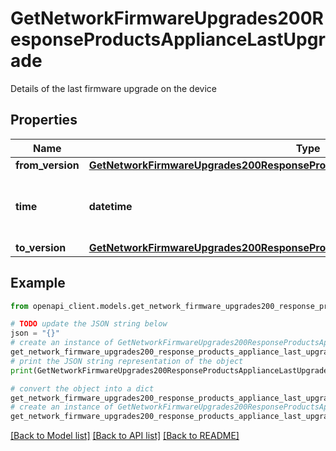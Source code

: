 # GetNetworkFirmwareUpgrades200ResponseProductsApplianceLastUpgrade

Details of the last firmware upgrade on the device

## Properties

Name | Type | Description | Notes
------------ | ------------- | ------------- | -------------
**from_version** | [**GetNetworkFirmwareUpgrades200ResponseProductsApplianceLastUpgradeFromVersion**](GetNetworkFirmwareUpgrades200ResponseProductsApplianceLastUpgradeFromVersion.md) |  | [optional] 
**time** | **datetime** | Timestamp of the last successful firmware upgrade | [optional] 
**to_version** | [**GetNetworkFirmwareUpgrades200ResponseProductsApplianceLastUpgradeToVersion**](GetNetworkFirmwareUpgrades200ResponseProductsApplianceLastUpgradeToVersion.md) |  | [optional] 

## Example

```python
from openapi_client.models.get_network_firmware_upgrades200_response_products_appliance_last_upgrade import GetNetworkFirmwareUpgrades200ResponseProductsApplianceLastUpgrade

# TODO update the JSON string below
json = "{}"
# create an instance of GetNetworkFirmwareUpgrades200ResponseProductsApplianceLastUpgrade from a JSON string
get_network_firmware_upgrades200_response_products_appliance_last_upgrade_instance = GetNetworkFirmwareUpgrades200ResponseProductsApplianceLastUpgrade.from_json(json)
# print the JSON string representation of the object
print(GetNetworkFirmwareUpgrades200ResponseProductsApplianceLastUpgrade.to_json())

# convert the object into a dict
get_network_firmware_upgrades200_response_products_appliance_last_upgrade_dict = get_network_firmware_upgrades200_response_products_appliance_last_upgrade_instance.to_dict()
# create an instance of GetNetworkFirmwareUpgrades200ResponseProductsApplianceLastUpgrade from a dict
get_network_firmware_upgrades200_response_products_appliance_last_upgrade_from_dict = GetNetworkFirmwareUpgrades200ResponseProductsApplianceLastUpgrade.from_dict(get_network_firmware_upgrades200_response_products_appliance_last_upgrade_dict)
```
[[Back to Model list]](../README.md#documentation-for-models) [[Back to API list]](../README.md#documentation-for-api-endpoints) [[Back to README]](../README.md)


